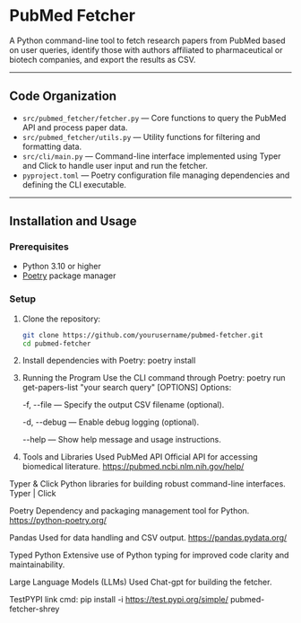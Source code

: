 # PubMed Fetcher

A Python command-line tool to fetch research papers from PubMed based on user queries, identify those with authors affiliated to pharmaceutical or biotech companies, and export the results as CSV.

---

## Code Organization

- `src/pubmed_fetcher/fetcher.py` — Core functions to query the PubMed API and process paper data.
- `src/pubmed_fetcher/utils.py` — Utility functions for filtering and formatting data.
- `src/cli/main.py` — Command-line interface implemented using Typer and Click to handle user input and run the fetcher.
- `pyproject.toml` — Poetry configuration file managing dependencies and defining the CLI executable.

---

## Installation and Usage

### Prerequisites

- Python 3.10 or higher
- [Poetry](https://python-poetry.org/) package manager

### Setup

1. Clone the repository:

   ```bash
   git clone https://github.com/yourusername/pubmed-fetcher.git
   cd pubmed-fetcher

2. Install dependencies with Poetry:
    poetry install

3. Running the Program
    Use the CLI command through Poetry:
    poetry run get-papers-list "your search query" [OPTIONS]
    Options:

    -f, --file — Specify the output CSV filename (optional).

    -d, --debug — Enable debug logging (optional).

    --help — Show help message and usage instructions.

4. Tools and Libraries Used
PubMed API
Official API for accessing biomedical literature.
https://pubmed.ncbi.nlm.nih.gov/help/

Typer & Click
Python libraries for building robust command-line interfaces.
Typer | Click

Poetry
Dependency and packaging management tool for Python.
https://python-poetry.org/

Pandas
Used for data handling and CSV output.
https://pandas.pydata.org/

Typed Python
Extensive use of Python typing for improved code clarity and maintainability.

Large Language Models (LLMs)
Used Chat-gpt for building the fetcher.

TestPYPI link cmd: pip install -i https://test.pypi.org/simple/ pubmed-fetcher-shrey